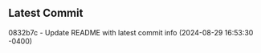 
## Latest Commit
0832b7c - Update README with latest commit info (2024-08-29 16:53:30 -0400) <Yunxi-Zhou>
